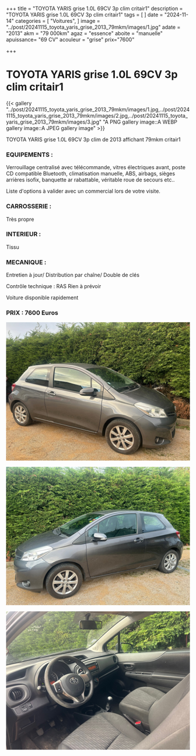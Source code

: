 +++
title = "TOYOTA YARIS grise 1.0L 69CV 3p clim critair1"
description = "TOYOTA YARIS grise 1.0L 69CV 3p clim critair1"
tags = [
]
date = "2024-11-14"
categories = [
    "Voitures",
]
image = "../post/20241115_toyota_yaris_grise_2013_79mkm/images/1.jpg"
adate = "2013"
akm = "79 000km"
agaz = "essence"
aboite = "manuelle"
apuissance= "69 CV"
acouleur = "grise"
prix="7600"

+++

# TOYOTA YARIS grise 1.0L 69CV 3p clim critair1

{{< gallery "../post/20241115_toyota_yaris_grise_2013_79mkm/images/1.jpg,../post/20241115_toyota_yaris_grise_2013_79mkm/images/2.jpg,../post/20241115_toyota_yaris_grise_2013_79mkm/images/3.jpg" "A PNG gallery image::A WEBP gallery image::A JPEG gallery image" >}}


TOYOTA YARIS grise 1.0L 69CV 3p clim de 2013 affichant 79mkm critair1


### EQUIPEMENTS :
Verrouillage centralisé avec télécommande, vitres électriques avant, poste CD compatible Bluetooth, climatisation manuelle, ABS, airbags, sièges arrières isofix, banquette ar rabattable, véritable roue de secours etc..


Liste d'options à valider avec un commercial lors de votre visite.


### CARROSSERIE :
Très propre


### INTERIEUR :
Tissu

### MECANIQUE :
Entretien à jour/
Distribution par chaîne/
Double de clés


Contrôle technique : RAS
Rien à prévoir


Voiture disponible rapidement


### PRIX : 7600 Euros


<!-- more -->


![](images/1.jpg)

![](images/2.jpg)

![](images/3.jpg)

